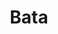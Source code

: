 ---
title: "Bata"
url: /raipur/bata-nh43-pachpedinaka-bajaj-colony-gurumukh-singh-nagar/
shop: shoes
---